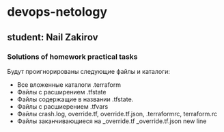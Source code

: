 # devops-netology

## student: Nail Zakirov 
### Solutions of homework practical tasks 

Будут проигнорированы следующие файлы и каталоги:

- Все вложенные каталоги .terraform
- Файлы с расширением .tfstate
- Файлы содержащие в названии .tfstate.
- Файлы с расшиерением .tfvars
- Файлы crash.log, override.tf, override.tf.json,  .terraformrc, terraform.rc
- Файлы заканчивающиеся на \_override.tf \_override.tf.json
new line
